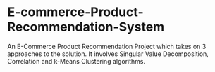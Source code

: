 # E-commerce-Product-Recommendation-System
An E-Commerce Product Recommendation Project which takes on 3 approaches to the solution. It involves Singular Value Decomposition, Correlation and k-Means Clustering algorithms.
